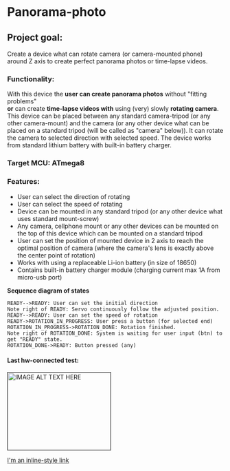 # Panorama-photo


## Project goal:
Create a device what can rotate camera (or camera-mounted phone) around Z axis to create perfect panorama photos or time-lapse videos.


### Functionality:
With this device the **user can create panorama photos** without "fitting problems"  
**or** can create **time-lapse videos with** using (very) slowly **rotating camera**.  
This device can be placed between any standard camera-tripod (or any other camera-mount) and the camera (or any other device what can be placed on a standard tripod (will be called as "camera" below)).
It can rotate the camera to selected direction with selected speed.
The device works from standard lithium battery with built-in battery charger.

### Target MCU: **ATmega8**

### Features:
 - User can select the direction of rotating
 - User can select the speed of rotating
 - Device can be mounted in any standard tripod (or any other device what uses standard mount-screw)
 - Any camera, cellphone mount or any other devices can be mounted on the top of this device which can be mounted on a standard tripod
 - User can set the position of mounted device in 2 axis to reach the optimal position of camera (where the camera's lens is exactly above the center point of rotation)
 - Works with using a replaceable Li-ion battery (in size of 18650)
 - Contains built-in battery charger module (charging current max 1A from micro-usb port)

**Sequence diagram of states**
```sequence
READY-->READY: User can set the initial direction
Note right of READY: Servo continuously follow the adjusted position.
READY-->READY: User can set the speed of rotation
READY->ROTATION_IN_PROGRESS: User press a button (for selected end)
ROTATION_IN_PROGRESS->ROTATION_DONE: Rotation finished.
Note right of ROTATION_DONE: System is waiting for user input (btn) to get "READY" state.
ROTATION_DONE->READY: Button pressed (any)
```

#### Last hw-connected test:

<a href="http://www.youtube.com/watch?feature=player_embedded&v=i8isvKmdPvM
" target="_blank"><img src="http://img.youtube.com/vi/i8isvKmdPvM/1.jpg"
alt="IMAGE ALT TEXT HERE" width="240" height="180" border="1" /></a>

[I'm an inline-style link](https://www.google.com)
